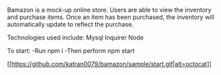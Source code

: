 Bamazon is a mock-up online store. Users are able to view the inventory and purchase items. Once an item has been purchased, the inventory will automatically update to reflect the purchase.

Technologies used include:
Mysql
Inquirer
Node

To start:
-Run npm i
-Then perform npm start

[[https://github.com/katran0079/bamazon/sample/start.gif|alt=octocat]]
